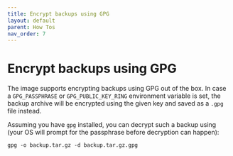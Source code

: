 ```yaml
---
title: Encrypt backups using GPG
layout: default
parent: How Tos
nav_order: 7
---
```


# Encrypt backups using GPG

The image supports encrypting backups using GPG out of the box.
In case a `GPG_PASSPHRASE` or `GPG_PUBLIC_KEY_RING` environment variable is set, the backup archive will be encrypted using the given key and saved as a `.gpg` file instead.

Assuming you have `gpg` installed, you can decrypt such a backup using (your OS will prompt for the passphrase before decryption can happen):

```console
gpg -o backup.tar.gz -d backup.tar.gz.gpg
```
